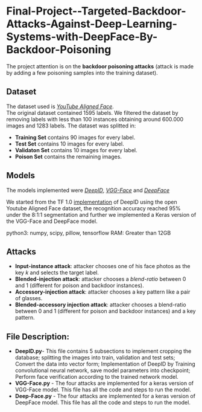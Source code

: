 # Final-Project--Targeted-Backdoor-Attacks-Against-Deep-Learning-Systems-with-DeepFace-By-Backdoor-Poisoning

The project attention is on the **backdoor poisoning attacks** (attack is made by adding a few poisoning samples into the training dataset). <br>

## Dataset
The dataset used is [*YouTube Aligned Face*](https://www.cs.tau.ac.il/~wolf/ytfaces/).  <br>
The original dataset contained 1595 labels. We filtered the dataset by removing labels with less than 100 instances obtaining around 600.000 images and 1283 labels. The dataset was splitted in:
- **Training Set** contains 90 images for every label.
- **Test Set** contains 10 images for every label.
- **Validaton Set** contains 10 images for every label.
- **Poison Set** contains the remaining images.

## Models
The models implemented were [*DeepID*](https://openaccess.thecvf.com/content_cvpr_2015/html/Ouyang_DeepID-Net_Deformable_Deep_2015_CVPR_paper.html), [*VGG-Face*](http://www.bmva.org/bmvc/2015/papers/paper041/index.html) and [*DeepFace*](https://viso.ai/computer-vision/deepface/) <br>

We started from the TF 1.0 [implementation](https://github.com/jinze1994/DeepID1) of DeepID using the open Youtube Aligned Face dataset, the recognition accuracy reached 95% under the 8:1:1 segmentation and further we implemented a Keras version of the VGG-Face and DeepFace model.

python3: numpy, scipy, pillow, tensorflow
RAM: Greater than 12GB

## Attacks
- **Input-instance attack**: attacker chooses one of his face photos as the key *k* and selects the target label.
- **Blended-injection attack**: attacker chooses a *blend-ratio* between 0 and 1 (different for poison and backdoor instances).
- **Accessory-injection attack**: attacker chooses a key pattern like a pair of glasses.
- **Blended-accessory injection attack**: attacker chooses a blend-ratio between 0 and 1 (different for poison and backdoor instances) and a key pattern.


## File Description:
- **DeepID.py**- This file contains 5 subsections to implement cropping the database; splitting the images into train, validation and test sets; Convert the data into vector form; Implementation of DeepID by Training convolutional neural network, save model parameters into checkpoint; Perform face verification according to the trained network model.
- **VGG-Face.py** - The four attacks are implemented for a keras version of VGG-Face model. This file has all the code and steps to run the model.
- **Deep-Face.py** - The four attacks are implemented for a keras version of DeepFace model. This file has all the code and steps to run the model.
